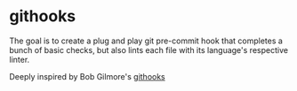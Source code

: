 # githooks
The goal is to create a plug and play git pre-commit hook that completes a bunch of basic checks, but also lints each file with its language's respective linter.


Deeply inspired by Bob Gilmore's [githooks](https://travis-ci.org/bobgilmore/githooks)
